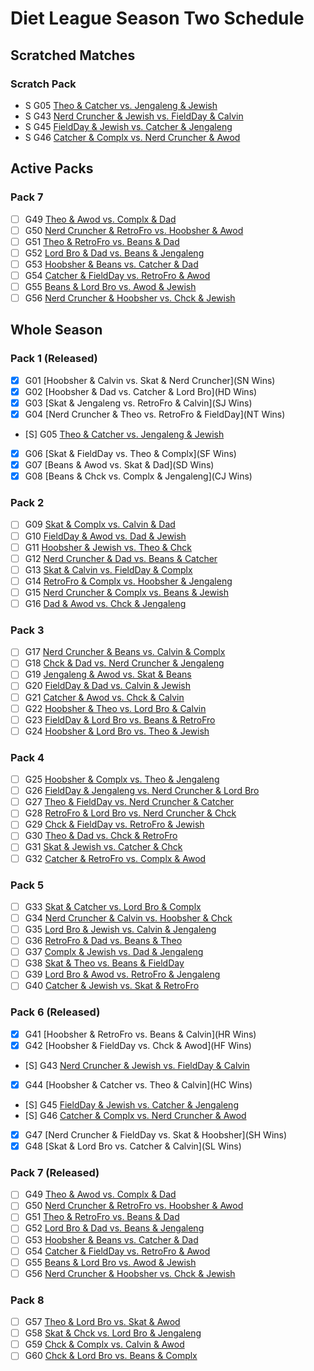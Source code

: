 # Diet League Season Two Schedule

## Scratched Matches

### Scratch Pack

-   S G05 [Theo & Catcher vs. Jengaleng & Jewish](xxx)
-   S G43 [Nerd Cruncher & Jewish vs. FieldDay & Calvin](xxx)
-   S G45 [FieldDay & Jewish vs. Catcher & Jengaleng](xxx)
-   S G46 [Catcher & Complx vs. Nerd Cruncher & Awod](xxx)

## Active Packs

### Pack 7

-   [ ] G49 [Theo & Awod vs. Complx & Dad](xxx)
-   [ ] G50 [Nerd Cruncher & RetroFro vs. Hoobsher & Awod](xxx)
-   [ ] G51 [Theo & RetroFro vs. Beans & Dad](xxx)
-   [ ] G52 [Lord Bro & Dad vs. Beans & Jengaleng](xxx)
-   [ ] G53 [Hoobsher & Beans vs. Catcher & Dad](xxx)
-   [ ] G54 [Catcher & FieldDay vs. RetroFro & Awod](xxx)
-   [ ] G55 [Beans & Lord Bro vs. Awod & Jewish](xxx)
-   [ ] G56 [Nerd Cruncher & Hoobsher vs. Chck & Jewish](xxx)

## Whole Season

### Pack 1 (Released)

-   [x] G01 [Hoobsher & Calvin vs. Skat & Nerd Cruncher](SN Wins)
-   [x] G02 [Hoobsher & Dad vs. Catcher & Lord Bro](HD Wins)
-   [x] G03 [Skat & Jengaleng vs. RetroFro & Calvin](SJ Wins)
-   [x] G04 [Nerd Cruncher & Theo vs. RetroFro & FieldDay](NT Wins)
-   [S] G05 [Theo & Catcher vs. Jengaleng & Jewish](xxx)
-   [x] G06 [Skat & FieldDay vs. Theo & Complx](SF Wins)
-   [x] G07 [Beans & Awod vs. Skat & Dad](SD Wins)
-   [x] G08 [Beans & Chck vs. Complx & Jengaleng](CJ Wins)

### Pack 2

-   [ ] G09 [Skat & Complx vs. Calvin & Dad](xxx)
-   [ ] G10 [FieldDay & Awod vs. Dad & Jewish](xxx)
-   [ ] G11 [Hoobsher & Jewish vs. Theo & Chck](xxx)
-   [ ] G12 [Nerd Cruncher & Dad vs. Beans & Catcher](xxx)
-   [ ] G13 [Skat & Calvin vs. FieldDay & Complx](xxx)
-   [ ] G14 [RetroFro & Complx vs. Hoobsher & Jengaleng](xxx)
-   [ ] G15 [Nerd Cruncher & Complx vs. Beans & Jewish](xxx)
-   [ ] G16 [Dad & Awod vs. Chck & Jengaleng](xxx)

### Pack 3

-   [ ] G17 [Nerd Cruncher & Beans vs. Calvin & Complx](xxx)
-   [ ] G18 [Chck & Dad vs. Nerd Cruncher & Jengaleng](xxx)
-   [ ] G19 [Jengaleng & Awod vs. Skat & Beans](xxx)
-   [ ] G20 [FieldDay & Dad vs. Calvin & Jewish](xxx)
-   [ ] G21 [Catcher & Awod vs. Chck & Calvin](xxx)
-   [ ] G22 [Hoobsher & Theo vs. Lord Bro & Calvin](xxx)
-   [ ] G23 [FieldDay & Lord Bro vs. Beans & RetroFro](xxx)
-   [ ] G24 [Hoobsher & Lord Bro vs. Theo & Jewish](xxx)

### Pack 4

-   [ ] G25 [Hoobsher & Complx vs. Theo & Jengaleng](xxx)
-   [ ] G26 [FieldDay & Jengaleng vs. Nerd Cruncher & Lord Bro](xxx)
-   [ ] G27 [Theo & FieldDay vs. Nerd Cruncher & Catcher](xxx)
-   [ ] G28 [RetroFro & Lord Bro vs. Nerd Cruncher & Chck](xxx)
-   [ ] G29 [Chck & FieldDay vs. RetroFro & Jewish](xxx)
-   [ ] G30 [Theo & Dad vs. Chck & RetroFro](xxx)
-   [ ] G31 [Skat & Jewish vs. Catcher & Chck](xxx)
-   [ ] G32 [Catcher & RetroFro vs. Complx & Awod](xxx)

### Pack 5

-   [ ] G33 [Skat & Catcher vs. Lord Bro & Complx](xxx)
-   [ ] G34 [Nerd Cruncher & Calvin vs. Hoobsher & Chck](xxx)
-   [ ] G35 [Lord Bro & Jewish vs. Calvin & Jengaleng](xxx)
-   [ ] G36 [RetroFro & Dad vs. Beans & Theo](xxx)
-   [ ] G37 [Complx & Jewish vs. Dad & Jengaleng](xxx)
-   [ ] G38 [Skat & Theo vs. Beans & FieldDay](xxx)
-   [ ] G39 [Lord Bro & Awod vs. RetroFro & Jengaleng](xxx)
-   [ ] G40 [Catcher & Jewish vs. Skat & RetroFro](xxx)

### Pack 6 (Released)

-   [x] G41 [Hoobsher & RetroFro vs. Beans & Calvin](HR Wins)
-   [x] G42 [Hoobsher & FieldDay vs. Chck & Awod](HF Wins)
-   [S] G43 [Nerd Cruncher & Jewish vs. FieldDay & Calvin](xxx)
-   [x] G44 [Hoobsher & Catcher vs. Theo & Calvin](HC Wins)
-   [S] G45 [FieldDay & Jewish vs. Catcher & Jengaleng](xxx)
-   [S] G46 [Catcher & Complx vs. Nerd Cruncher & Awod](xxx)
-   [x] G47 [Nerd Cruncher & FieldDay vs. Skat & Hoobsher](SH Wins)
-   [x] G48 [Skat & Lord Bro vs. Catcher & Calvin](SL Wins)

### Pack 7 (Released)

-   [ ] G49 [Theo & Awod vs. Complx & Dad](xxx)
-   [ ] G50 [Nerd Cruncher & RetroFro vs. Hoobsher & Awod](xxx)
-   [ ] G51 [Theo & RetroFro vs. Beans & Dad](xxx)
-   [ ] G52 [Lord Bro & Dad vs. Beans & Jengaleng](xxx)
-   [ ] G53 [Hoobsher & Beans vs. Catcher & Dad](xxx)
-   [ ] G54 [Catcher & FieldDay vs. RetroFro & Awod](xxx)
-   [ ] G55 [Beans & Lord Bro vs. Awod & Jewish](xxx)
-   [ ] G56 [Nerd Cruncher & Hoobsher vs. Chck & Jewish](xxx)

### Pack 8

-   [ ] G57 [Theo & Lord Bro vs. Skat & Awod](xxx)
-   [ ] G58 [Skat & Chck vs. Lord Bro & Jengaleng](xxx)
-   [ ] G59 [Chck & Complx vs. Calvin & Awod](xxx)
-   [ ] G60 [Chck & Lord Bro vs. Beans & Complx](xxx)

